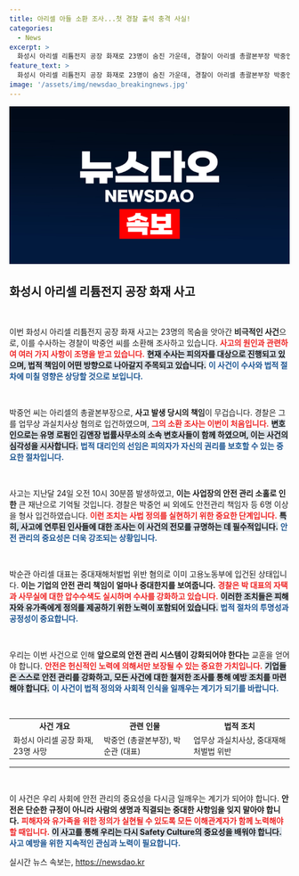 ```yaml
---
title: 아리셀 아들 소환 조사...첫 경찰 출석 충격 사실!
categories:
  - News
excerpt: >
  화성시 아리셀 리튬전지 공장 화재로 23명이 숨진 가운데, 경찰이 아리셀 총괄본부장 박중언 씨를 소환해 조사 중입니다. 박 씨는 안전 관리 소홀 혐의를 받고 있으며, 사건의 전모가 밝혀질지 귀추가 주목됩니다.
feature_text: >
  화성시 아리셀 리튬전지 공장 화재로 23명이 숨진 가운데, 경찰이 아리셀 총괄본부장 박중언 씨를 소환해 조사 중입니다. 박 씨는 안전 관리 소홀 혐의를 받고 있으며, 사건의 전모가 밝혀질지 귀추가 주목됩니다.
image: '/assets/img/newsdao_breakingnews.jpg'
---
```


<p><img src="/assets/img/newsdao_breakingnews.jpg" alt="ontimetimes 속보" /></p>

<h2 data-ke-size="size26">화성시 아리셀 리튬전지 공장 화재 사고</h2>  

<p data-ke-size="size16">&nbsp;</p>  

<p>이번 화성시 아리셀 리튬전지 공장 화재 사고는 23명의 목숨을 앗아간 <b>비극적인 사건</b>으로, 이를 수사하는 경찰이 박중언 씨를 소환해 조사하고 있습니다. <b><span style="color: #ee2323;">사고의 원인과 관련하여 여러 가지 사항이 조명을 받고 있습니다.</span></b> <b><span style="background-color: #21538527;">현재 수사는 피의자를 대상으로 진행되고 있으며, 법적 책임이 어떤 방향으로 나아갈지 주목되고 있습니다.</span></b> <b><span style="color: #1a5490;">이 사건이 수사와 법적 절차에 미칠 영향은 상당할 것으로 보입니다.</span></b></p>

<p data-ke-size="size16">&nbsp;</p>  

<p>박중언 씨는 아리셀의 총괄본부장으로, <b>사고 발생 당시의 책임</b>이 무겁습니다. 경찰은 그를 업무상 과실치사상 혐의로 입건하였으며, <b><span style="color: #ee2323;">그의 소환 조사는 이번이 처음입니다.</span></b> <b><span style="background-color: #21538527;">변호인으로는 유명 로펌인 김앤장 법률사무소의 소속 변호사들이 함께 하였으며, 이는 사건의 심각성을 시사합니다.</span></b> <b><span style="color: #1a5490;">법적 대리인의 선임은 피의자가 자신의 권리를 보호할 수 있는 중요한 절차입니다.</span></b></p>

<p data-ke-size="size16">&nbsp;</p>  

<p>사고는 지난달 24일 오전 10시 30분쯤 발생하였고, <b>이는 사업장의 안전 관리 소홀로 인한</b> 큰 재난으로 기억될 것입니다. 경찰은 박중언 씨 외에도 안전관리 책임자 등 6명 이상을 형사 입건하였습니다. <b><span style="color: #ee2323;">이런 조치는 사법 정의를 실현하기 위한 중요한 단계입니다.</span></b> <b><span style="background-color: #21538527;">특히, 사고에 연루된 인사들에 대한 조사는 이 사건의 전모를 규명하는 데 필수적입니다.</span></b> <b><span style="color: #1a5490;">안전 관리의 중요성은 더욱 강조되는 상황입니다.</span></b></p>

<p data-ke-size="size16">&nbsp;</p>  

<p>박순관 아리셀 대표는 중대재해처벌법 위반 혐의로 이미 고용노동부에 입건된 상태입니다. <b>이는 기업의 안전 관리 책임이 얼마나 중대한지를 보여줍니다.</b> <b><span style="color: #ee2323;">경찰은 박 대표의 자택과 사무실에 대한 압수수색도 실시하며 수사를 강화하고 있습니다.</span></b> <b><span style="background-color: #21538527;">이러한 조치들은 피해자와 유가족에게 정의를 제공하기 위한 노력이 포함되어 있습니다.</span></b> <b><span style="color: #1a5490;">법적 절차의 투명성과 공정성이 중요합니다.</span></b></p>

<p data-ke-size="size16">&nbsp;</p>  

<p>우리는 이번 사건으로 인해 <b>앞으로의 안전 관리 시스템이 강화되어야 한다는</b> 교훈을 얻어야 합니다. <b><span style="color: #ee2323;">안전은 헌신적인 노력에 의해서만 보장될 수 있는 중요한 가치입니다.</span></b> <b><span style="background-color: #21538527;">기업들은 스스로 안전 관리를 강화하고, 모든 사건에 대한 철저한 조사를 통해 예방 조치를 마련해야 합니다.</span></b> <b><span style="color: #1a5490;">이 사건이 법적 정의와 사회적 인식을 일깨우는 계기가 되기를 바랍니다.</span></b></p>

<p data-ke-size="size16">&nbsp;</p>  

<table style="width:100%; border-collapse: collapse;">  
  <tbody>  
    <tr style="height: 25px;">  
      <td style="text-align: center; height: 17px;"><b>사건 개요</b></td>  
      <td style="text-align: center; height: 17px;"><b>관련 인물</b></td>  
      <td style="text-align: center; height: 17px;"><b>법적 조치</b></td>  
    </tr>  
    <tr style="height: 25px;">  
      <td style="height: 17px;">화성시 아리셀 공장 화재, 23명 사망</td>  
      <td style="height: 17px;">박중언 (총괄본부장), 박순관 (대표)</td>  
      <td style="height: 17px;">업무상 과실치사상, 중대재해처벌법 위반</td>  
    </tr>  
  </tbody>  
</table>  

<hr>  

<p data-ke-size="size16">&nbsp;</p>  

<p data-ke-size="size16"></p>  

<p data-ke-size="size16"></p>  

<p data-ke-size="size16"></p>  

<p>이 사건은 우리 사회에 안전 관리의 중요성을 다시금 일깨우는 계기가 되어야 합니다. <b>안전은 단순한 규정이 아니라 사람의 생명과 직결되는 중대한 사항임을 잊지 말아야 합니다.</b> <b><span style="color: #ee2323;">피해자와 유가족을 위한 정의가 실현될 수 있도록 모든 이해관계자가 함께 노력해야 할 때입니다.</span></b> <b><span style="background-color: #21538527;">이 사고를 통해 우리는 다시 Safety Culture의 중요성을 배워야 합니다.</span></b> <b><span style="color: #1a5490;">사고 예방을 위한 지속적인 관심과 노력이 필요합니다.</span></b></p>
실시간 뉴스 속보는, <a href="https://newsdao.kr" rel="dofollow">https://newsdao.kr</a>


